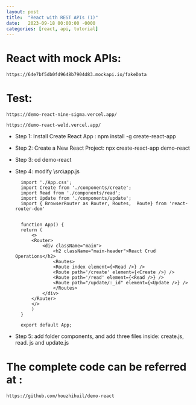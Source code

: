 ```yaml
---
layout: post
title:  "React with REST APIs (1)"
date:   2023-09-18 00:00:00 -0000
categories: [react, api, tutorial]
---
```

# React with mock APIs:

    https://64e7bf5db0fd9648b7904d83.mockapi.io/fakeData

# Test: 

    https://demo-react-nine-sigma.vercel.app/
    
    https://demo-react-weld.vercel.app/

* Step 1: Install Create React App : npm install -g create-react-app
* Step 2: Create a New React Project: npx create-react-app demo-react
* Step 3: cd demo-react
* Step 4: modify \src\app.js  

        import './App.css'; 
        import Create from './components/create';
        import Read from './components/read';
        import Update from './components/update'; 
        import { BrowserRouter as Router, Routes,  Route} from 'react-router-dom'
        

        function App() { 
        return ( 
            <>  
            <Router>
                <div className="main">
                    <h2 className="main-header">React Crud Operations</h2>
                    <Routes> 
                    <Route index element={<Read />} />
                    <Route path='/create' element={<Create />} />
                    <Route path='/read' element={<Read />} /> 
                    <Route path="/update/:_id" element={<Update />} /> 
                    </Routes>
                </div>
            </Router>
            </>
            ) 
        }   

        export default App;

* Step 5: add folder components, and add three files inside: create.js, read.
js and update.js  

# The complete code can be referred at : 

    https://github.com/houzhihuil/demo-react
